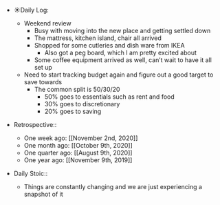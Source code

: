 - ☀️Daily Log:
    - Weekend review
        - Busy with moving into the new place and getting settled down
        - The mattress, kitchen island, chair all arrived
        - Shopped for some cutleries and dish ware from IKEA
            - Also got a peg board, which I am pretty excited about
        - Some coffee equipment arrived as well, can’t wait to have it all set up
    - Need to start tracking budget again and figure out a good target to save towards
        - The common split is 50/30/20
            - 50% goes to essentials such as rent and food
            - 30% goes to discretionary
            - 20% goes to saving

- Retrospective::
    - One week ago: [[November 2nd, 2020]]
    - One month ago: [[October 9th, 2020]]
    - One quarter ago: [[August 9th, 2020]]
    - One year ago: [[November 9th, 2019]]
- Daily Stoic::
    - Things are constantly changing and we are just experiencing a snapshot of it
